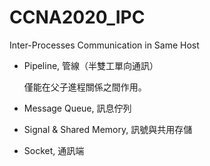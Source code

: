 # CCNA2020_IPC
Inter-Processes Communication in Same Host

* Pipeline, 管線（半雙工單向通訊）

  僅能在父子進程關係之間作用。

* Message Queue, 訊息佇列

* Signal & Shared Memory, 訊號與共用存儲

* Socket, 通訊端
